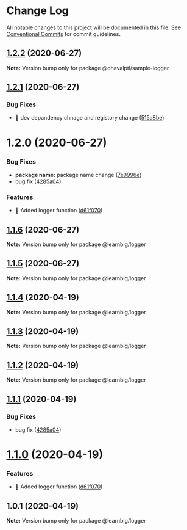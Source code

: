 # Change Log

All notable changes to this project will be documented in this file.
See [Conventional Commits](https://conventionalcommits.org) for commit guidelines.

## [1.2.2](https://github.com/dhavalptl/learnbig/compare/@dhavalptl/sample-logger@1.2.1...@dhavalptl/sample-logger@1.2.2) (2020-06-27)

**Note:** Version bump only for package @dhavalptl/sample-logger





## [1.2.1](https://github.com/dhavalptl/learnbig/compare/@dhavalptl/sample-logger@1.2.0...@dhavalptl/sample-logger@1.2.1) (2020-06-27)


### Bug Fixes

* 🐛 dev depandency chnage and registory change ([515a8be](https://github.com/dhavalptl/learnbig/commit/515a8be5965011d12d22a6b54d222b372dca9d32))






# 1.2.0 (2020-06-27)


### Bug Fixes

* **package name:** package name change ([7e9996e](https://github.com/dhavalptl/learnbig/commit/7e9996e8eb9097c550ed0bf8ef2264f48bcb94a7))
* bug fix ([4285a04](https://github.com/dhavalptl/learnbig/commit/4285a04dc2b3566bc71d7c40fc104ee7ffc8b0de))


### Features

* 🎸 Added logger function ([d61f070](https://github.com/dhavalptl/learnbig/commit/d61f070b48ab8337be03fd81e000b54a22c8c685))





## [1.1.6](https://github.com/dhavalptl/learnbig/compare/@learnbig/logger@1.1.5...@learnbig/logger@1.1.6) (2020-06-27)

**Note:** Version bump only for package @learnbig/logger





## [1.1.5](https://github.com/dhavalptl/learnbig/compare/@learnbig/logger@1.1.4...@learnbig/logger@1.1.5) (2020-06-27)

**Note:** Version bump only for package @learnbig/logger





## [1.1.4](https://github.com/dhavalptl/learnbig/compare/@learnbig/logger@1.1.3...@learnbig/logger@1.1.4) (2020-04-19)

**Note:** Version bump only for package @learnbig/logger





## [1.1.3](https://github.com/dhavalptl/learnbig/compare/@learnbig/logger@1.1.2...@learnbig/logger@1.1.3) (2020-04-19)

**Note:** Version bump only for package @learnbig/logger





## [1.1.2](https://github.com/dhavalptl/learnbig/compare/@learnbig/logger@1.1.1...@learnbig/logger@1.1.2) (2020-04-19)

**Note:** Version bump only for package @learnbig/logger





## [1.1.1](https://github.com/dhavalptl/learnbig/compare/@learnbig/logger@1.1.0...@learnbig/logger@1.1.1) (2020-04-19)


### Bug Fixes

* bug fix ([4285a04](https://github.com/dhavalptl/learnbig/commit/4285a04dc2b3566bc71d7c40fc104ee7ffc8b0de))





# [1.1.0](https://github.com/dhavalptl/learnbig/compare/@learnbig/logger@1.0.1...@learnbig/logger@1.1.0) (2020-04-19)


### Features

* 🎸 Added logger function ([d61f070](https://github.com/dhavalptl/learnbig/commit/d61f070b48ab8337be03fd81e000b54a22c8c685))





## 1.0.1 (2020-04-19)

**Note:** Version bump only for package @learnbig/logger

